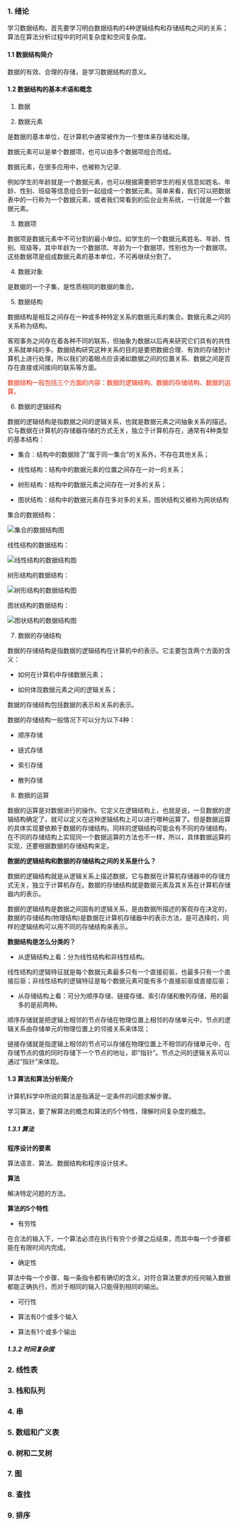 ### 1. 绪论

学习数据结构，首先要学习明白数据结构的4种逻辑结构和存储结构之间的关系；算法在算法分析过程中的时间复杂度和空间复杂度。

#### 1.1 数据结构简介

数据的有效、合理的存储，是学习数据结构的意义。

#### 1.2 数据结构的基本术语和概念

1. 数据

2. 数据元素

是数据的基本单位，在计算机中通常被作为一个整体来存储和处理。

数据元素可以是单个数据项，也可以由多个数据项组合而成。

数据元素，在很多应用中，也被称为记录.

例如学生的年龄就是一个数据元素，也可以根据需要把学生的相关信息如姓名、年龄、性别、班级等信息组合到一起组成一个数据元素。简单来看，我们可以把数据表中的一行称为一个数据元素，或者我们常看到的后台业务系统，一行就是一个数据元素。


3. 数据项

数据项是数据元素中不可分割的最小单位。如学生的一个数据元素姓名、年龄、性别、班级等，其中年龄为一个数据项、年龄为一个数据项，性别也为一个数据项。这些数据项是组成数据元素的基本单位，不可再继续分割了。

4. 数据对象

是数据的一个子集，是性质相同的数据的集合。

5. 数据结构

数据结构是相互之间存在一种或多种特定关系的数据元素的集合。数据元素之间的关系称为结构。

客观事务之间存在着各种不同的联系，但抽象为数据以后再来研究它们具有的共性关系就单纯的多。数据结构研究这种关系的目的是要把数据合理、有效的存储到计算机上进行处理，所以我们的着眼点应该诸如数据之间的位置关系、数据之间是否存在直接或间接间的联系等方面。

<font color="#f20">数据结构一般包括三个方面的内容：数据的逻辑结构、数据的存储结构、数据的运算。</font>

6. 数据的逻辑结构

数据的逻辑结构是指数据之间的逻辑关系，也就是数据元素之间抽象关系的描述。它与数据在计算机的存储器存储的方式无关，独立于计算机存在，通常有4种类型的基本结构：

- 集合：结构中的数据除了“属于同一集合”的关系外，不存在其他关系；

- 线性结构：结构中的数据元素的位置之间存在一对一的关系；

- 树形结构：结构中的数据元素之间存在一对多的关系；

- 图状结构：结构中的数据元素存在多对多的关系，图状结构又被称为网状结构

集合的数据结构：

![集合的数据结构图](./images/i1.png)

线性结构的数据结构：

![线性结构的数据结构图](./images/i2.png)

树形结构的数据结构：

![树形结构的数据结构图](./images/i3.png)

图状结构的数据结构：

![图状结构的数据结构图](./images/i4.png)

7. 数据的存储结构

数据的存储结构是指数据的逻辑结构在计算机中的表示。它主要包含两个方面的含义：

- 如何在计算机中存储数据元素；

- 如何体现数据元素之间的逻辑关系；

数据的存储结构包括数据的表示和关系的表示。

数据的存储结构一般情况下可以分为以下4种：

- 顺序存储

- 链式存储

- 索引存储

- 散列存储

8. 数据的运算

数据的运算是对数据进行的操作。它定义在逻辑结构上，也就是说，一旦数据的逻辑结构确定了，就可以定义在这种逻辑结构上可以进行哪种运算了。但是数据运算的具体实现要依赖于数据的存储结构。同样的逻辑结构可能会有不同的存储结构，在不同的存储结构上实现同一个数据运算的方法也不一样，所以，具体数据运算的实现，还要根据数据的存储结构来定。

**数据的逻辑结构和数据的存储结构之间的关系是什么？**

数据的逻辑结构就是从逻辑关系上描述数据，它与数据在计算机存储器中的存储方式无关，独立于计算机存在。数据的存储结构就是数据元素及其关系在计算机存储器内的表示。

数据的逻辑结构是数据之间固有的逻辑关系，是由数据所描述的客观存在决定的，数据的存储结构(物理结构)是数据在计算机存储器中的表示方法，是可选择的，同样的逻辑结构可以用不同的存储结构来表示。

**数据结构是怎么分类的？**

- 从逻辑结构上看：分为线性结构和非线性结构。

线性结构的逻辑特征就是每个数据元素最多只有一个直接前驱，也最多只有一个直接后驱；非线性结构的逻辑特征是每个数据元素可能有多个直接前驱或直接后驱；

- 从存储结构上看：可分为顺序存储、链接存储、索引存储和散列存储，用的最多的是前两种。

顺序存储就是把逻辑上相邻的节点存储在物理位置上相邻的存储单元中，节点的逻辑关系由存储单元的物理位置上的邻接关系来体现；

链接存储就是指逻辑上相邻的节点可以存储在物理位置上不相邻的存储单元中，在存储节点的值的同时存储下一个节点的地址，即“指针”。节点之间的逻辑关系可以通过“指针”来体现。

#### 1.3 算法和算法分析简介

计算机科学中所说的算法是指满足一定条件的问题求解步骤。

学习算法，要了解算法的概念和算法的5个特性，理解时间复杂度的概念。

##### 1.3.1 算法

**程序设计的要素**

算法语言、算法、数据结构和程序设计技术。

**算法**

解决特定问题的方法。

**算法的5个特性**

- 有穷性

在合法的输入下，一个算法必须在执行有穷个步骤之后结束，而其中每一个步骤都能在有限时间内完成。

- 确定性

算法中每一个步骤、每一条指令都有确切的含义，对符合算法要求的任何输入数据都能正确执行，而对于相同的输入只能得到相同的输出。

- 可行性

- 算法有0个或多个输入

- 算法有1个或多个输出

##### 1.3.2 时间复杂度

### 2. 线性表

### 3. 栈和队列

### 4. 串

### 5. 数组和广义表

### 6. 树和二叉树

### 7. 图

### 8. 查找

### 9. 排序